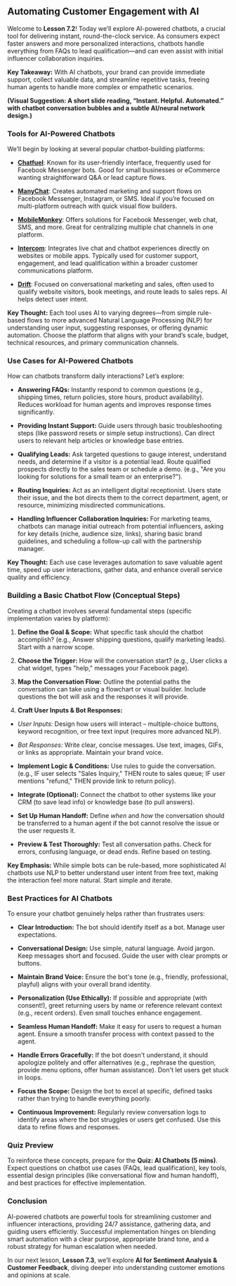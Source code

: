 ## Automating Customer Engagement with AI

Welcome to **Lesson 7.2**! Today we’ll explore AI-powered chatbots, a crucial tool for delivering instant, round-the-clock service. As consumers expect faster answers and more personalized interactions, chatbots handle everything from FAQs to lead qualification—and can even assist with initial influencer collaboration inquiries.

**Key Takeaway:** With AI chatbots, your brand can provide immediate support, collect valuable data, and streamline repetitive tasks, freeing human agents to handle more complex or empathetic scenarios.

**(Visual Suggestion: A short slide reading, “Instant. Helpful. Automated.” with chatbot conversation bubbles and a subtle AI/neural network design.)**

### Tools for AI-Powered Chatbots

We’ll begin by looking at several popular chatbot-building platforms:

- **[Chatfuel](https://chatfuel.com/)**: Known for its user-friendly interface, frequently used for Facebook Messenger bots. Good for small businesses or eCommerce wanting straightforward Q&A or lead capture flows.

- **[ManyChat](https://manychat.com/)**: Creates automated marketing and support flows on Facebook Messenger, Instagram, or SMS. Ideal if you’re focused on multi-platform outreach with quick visual flow builders.

- **[MobileMonkey](https://mobilemonkey.com/)**: Offers solutions for Facebook Messenger, web chat, SMS, and more. Great for centralizing multiple chat channels in one platform.

- **[Intercom](https://www.intercom.com/)**: Integrates live chat and chatbot experiences directly on websites or mobile apps. Typically used for customer support, engagement, and lead qualification within a broader customer communications platform.

- **[Drift](https://www.drift.com/)**: Focused on conversational marketing and sales, often used to qualify website visitors, book meetings, and route leads to sales reps. AI helps detect user intent.

**Key Thought:** Each tool uses AI to varying degrees—from simple rule-based flows to more advanced Natural Language Processing (NLP) for understanding user input, suggesting responses, or offering dynamic automation. Choose the platform that aligns with your brand’s scale, budget, technical resources, and primary communication channels.

### Use Cases for AI-Powered Chatbots

How can chatbots transform daily interactions? Let’s explore:

- **Answering FAQs:** Instantly respond to common questions (e.g., shipping times, return policies, store hours, product availability). Reduces workload for human agents and improves response times significantly.

- **Providing Instant Support:** Guide users through basic troubleshooting steps (like password resets or simple setup instructions). Can direct users to relevant help articles or knowledge base entries.

- **Qualifying Leads:** Ask targeted questions to gauge interest, understand needs, and determine if a visitor is a potential lead. Route qualified prospects directly to the sales team or schedule a demo. (e.g., "Are you looking for solutions for a small team or an enterprise?").

- **Routing Inquiries:** Act as an intelligent digital receptionist. Users state their issue, and the bot directs them to the correct department, agent, or resource, minimizing misdirected communications.

- **Handling Influencer Collaboration Inquiries:** For marketing teams, chatbots can manage initial outreach from potential influencers, asking for key details (niche, audience size, links), sharing basic brand guidelines, and scheduling a follow-up call with the partnership manager.

**Key Thought:** Each use case leverages automation to save valuable agent time, speed up user interactions, gather data, and enhance overall service quality and efficiency.

### Building a Basic Chatbot Flow (Conceptual Steps)

Creating a chatbot involves several fundamental steps (specific implementation varies by platform):

1. **Define the Goal & Scope:** What specific task should the chatbot accomplish? (e.g., Answer shipping questions, qualify marketing leads). Start with a narrow scope.

2. **Choose the Trigger:** How will the conversation start? (e.g., User clicks a chat widget, types "help," messages your Facebook page).

3. **Map the Conversation Flow:** Outline the potential paths the conversation can take using a flowchart or visual builder. Include questions the bot will ask and the responses it will provide.

4. **Craft User Inputs & Bot Responses:**

- *User Inputs:* Design how users will interact – multiple-choice buttons, keyword recognition, or free text input (requires more advanced NLP).

- *Bot Responses:* Write clear, concise messages. Use text, images, GIFs, or links as appropriate. Maintain your brand voice.

- **Implement Logic & Conditions:** Use rules to guide the conversation. (e.g., IF user selects "Sales Inquiry," THEN route to sales queue; IF user mentions "refund," THEN provide link to return policy).

- **Integrate (Optional):** Connect the chatbot to other systems like your CRM (to save lead info) or knowledge base (to pull answers).

- **Set Up Human Handoff:** Define *when* and *how* the conversation should be transferred to a human agent if the bot cannot resolve the issue or the user requests it.

- **Preview & Test Thoroughly:** Test all conversation paths. Check for errors, confusing language, or dead ends. Refine based on testing.

**Key Emphasis:** While simple bots can be rule-based, more sophisticated AI chatbots use NLP to better understand user intent from free text, making the interaction feel more natural. Start simple and iterate.

### Best Practices for AI Chatbots

To ensure your chatbot genuinely helps rather than frustrates users:

- **Clear Introduction:** The bot should identify itself as a bot. Manage user expectations.

- **Conversational Design:** Use simple, natural language. Avoid jargon. Keep messages short and focused. Guide the user with clear prompts or buttons.

- **Maintain Brand Voice:** Ensure the bot's tone (e.g., friendly, professional, playful) aligns with your overall brand identity.

- **Personalization (Use Ethically):** If possible and appropriate (with consent!), greet returning users by name or reference relevant context (e.g., recent orders). Even small touches enhance engagement.

- **Seamless Human Handoff:** Make it easy for users to request a human agent. Ensure a smooth transfer process with context passed to the agent.

- **Handle Errors Gracefully:** If the bot doesn't understand, it should apologize politely and offer alternatives (e.g., rephrase the question, provide menu options, offer human assistance). Don't let users get stuck in loops.

- **Focus the Scope:** Design the bot to excel at specific, defined tasks rather than trying to handle everything poorly.

- **Continuous Improvement:** Regularly review conversation logs to identify areas where the bot struggles or users get confused. Use this data to refine flows and responses.

### Quiz Preview

To reinforce these concepts, prepare for the **Quiz: AI Chatbots (5 mins)**. Expect questions on chatbot use cases (FAQs, lead qualification), key tools, essential design principles (like conversational flow and human handoff), and best practices for effective implementation.

### Conclusion

AI-powered chatbots are powerful tools for streamlining customer and influencer interactions, providing 24/7 assistance, gathering data, and guiding users efficiently. Successful implementation hinges on blending smart automation with a clear purpose, appropriate brand tone, and a robust strategy for human escalation when needed.

In our next lesson, **Lesson 7.3**, we’ll explore **AI for Sentiment Analysis & Customer Feedback**, diving deeper into understanding customer emotions and opinions at scale.